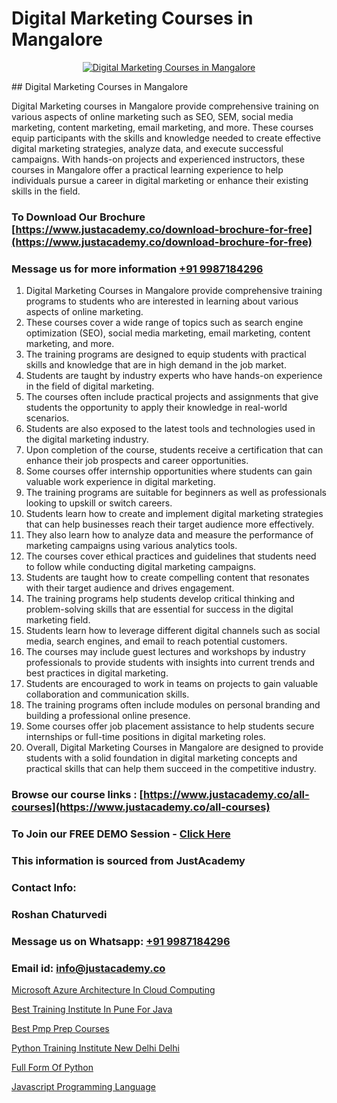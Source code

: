# Digital Marketing Courses in Mangalore

<p align="center">
  <a href="https://justacademy.co/course-detail/digital-marketing">
    <img src="https://justacademy.co/storage2/course_image/1676636720_course_image.webp" alt="Digital Marketing Courses in Mangalore">
  </a>
</p>
## Digital Marketing Courses in Mangalore

Digital Marketing courses in Mangalore provide comprehensive training on various aspects of online marketing such as SEO, SEM, social media marketing, content marketing, email marketing, and more. These courses equip participants with the skills and knowledge needed to create effective digital marketing strategies, analyze data, and execute successful campaigns. With hands-on projects and experienced instructors, these courses in Mangalore offer a practical learning experience to help individuals pursue a career in digital marketing or enhance their existing skills in the field.
### To Download Our Brochure [https://www.justacademy.co/download-brochure-for-free](https://www.justacademy.co/download-brochure-for-free)
### Message us for more information [+91 9987184296](https://api.whatsapp.com/send?phone=919987184296)
1) Digital Marketing Courses in Mangalore provide comprehensive training programs to students who are interested in learning about various aspects of online marketing.
2) These courses cover a wide range of topics such as search engine optimization (SEO), social media marketing, email marketing, content marketing, and more.
3) The training programs are designed to equip students with practical skills and knowledge that are in high demand in the job market.
4) Students are taught by industry experts who have hands-on experience in the field of digital marketing.
5) The courses often include practical projects and assignments that give students the opportunity to apply their knowledge in real-world scenarios.
6) Students are also exposed to the latest tools and technologies used in the digital marketing industry.
7) Upon completion of the course, students receive a certification that can enhance their job prospects and career opportunities.
8) Some courses offer internship opportunities where students can gain valuable work experience in digital marketing.
9) The training programs are suitable for beginners as well as professionals looking to upskill or switch careers.
10) Students learn how to create and implement digital marketing strategies that can help businesses reach their target audience more effectively.
11) They also learn how to analyze data and measure the performance of marketing campaigns using various analytics tools.
12) The courses cover ethical practices and guidelines that students need to follow while conducting digital marketing campaigns.
13) Students are taught how to create compelling content that resonates with their target audience and drives engagement.
14) The training programs help students develop critical thinking and problem-solving skills that are essential for success in the digital marketing field.
15) Students learn how to leverage different digital channels such as social media, search engines, and email to reach potential customers.
16) The courses may include guest lectures and workshops by industry professionals to provide students with insights into current trends and best practices in digital marketing.
17) Students are encouraged to work in teams on projects to gain valuable collaboration and communication skills.
18) The training programs often include modules on personal branding and building a professional online presence.
19) Some courses offer job placement assistance to help students secure internships or full-time positions in digital marketing roles.
20) Overall, Digital Marketing Courses in Mangalore are designed to provide students with a solid foundation in digital marketing concepts and practical skills that can help them succeed in the competitive industry.

### Browse our course links : [https://www.justacademy.co/all-courses](https://www.justacademy.co/all-courses) 
### To Join our FREE DEMO Session - [Click Here](https://www.justacademy.co/register-for-course-demo)


### This information is sourced from JustAcademy
### Contact Info:
### Roshan Chaturvedi
### Message us on Whatsapp: [+91 9987184296](https://api.whatsapp.com/send?phone=919987184296)
### Email id: [info@justacademy.co](mailto:info@justacademy.co)
                
[Microsoft Azure Architecture In Cloud Computing](https://www.linkedin.com/pulse/microsoft-azure-architecture-cloud-computing-justacademy-chandigarh-9bg9e?trackingId=QzLK6HgXgAx1nekn0%2FGfkQ%3D%3D&lipi=urn%3Ali%3Apage%3Ad_flagship3_company_admin%3B6y121Lb6Rd%2BUFuxjX43O5A%3D%3D)

[Best Training Institute In Pune For Java](https://www.linkedin.com/pulse/best-training-institute-pune-java-justacademy-beangaluru-50toe?trackingId=431hyb%2Bkny%2F1EWX8V15uAA%3D%3D&lipi=urn%3Ali%3Apage%3Ad_flagship3_company_admin%3BV3sjVNqrQV6LT8YmMJxhFA%3D%3D)

[Best Pmp Prep Courses](https://medium.com/@namusn/best-pmp-prep-courses-438868430ce1)

[Python Training Institute New Delhi Delhi](https://medium.com/@ranemanish460/python-training-institute-new-delhi-delhi-a18f58092a94)

[Full Form Of Python](https://justacademyin.github.io/justacademy/full-form-of-python)

[Javascript Programming Language](https://justacademyin.github.io/justacademy/javascript-programming-language)

